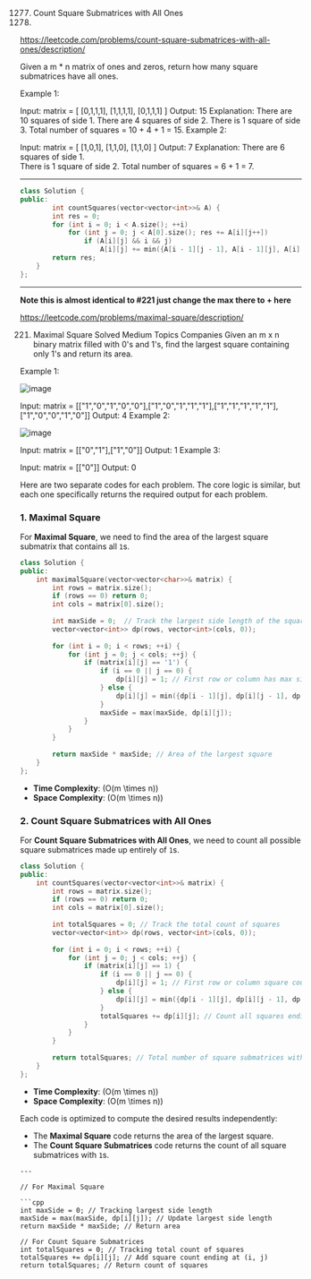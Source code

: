 1277. Count Square Submatrices with All Ones
1278. 
https://leetcode.com/problems/count-square-submatrices-with-all-ones/description/

Given a m * n matrix of ones and zeros, return how many square submatrices have all ones.

 

Example 1:

Input: matrix =
[
  [0,1,1,1],
  [1,1,1,1],
  [0,1,1,1]
]
Output: 15
Explanation: 
There are 10 squares of side 1.
There are 4 squares of side 2.
There is  1 square of side 3.
Total number of squares = 10 + 4 + 1 = 15.
Example 2:

Input: matrix = 
[
  [1,0,1],
  [1,1,0],
  [1,1,0]
]
Output: 7
Explanation: 
There are 6 squares of side 1.  
There is 1 square of side 2. 
Total number of squares = 6 + 1 = 7.



---

```cpp
class Solution {
public:
        int countSquares(vector<vector<int>>& A) {
        int res = 0;
        for (int i = 0; i < A.size(); ++i)
            for (int j = 0; j < A[0].size(); res += A[i][j++])
                if (A[i][j] && i && j)
                    A[i][j] += min({A[i - 1][j - 1], A[i - 1][j], A[i][j - 1]});
        return res;
    }
};

```

---


**Note this is almost identical to #221 just change the max there to + here**



https://leetcode.com/problems/maximal-square/description/

221. Maximal Square
Solved
Medium
Topics
Companies
Given an m x n binary matrix filled with 0's and 1's, find the largest square containing only 1's and return its area.

 

Example 1:

![image](https://github.com/user-attachments/assets/e678bf17-6613-4725-950e-28938ad5a47e)

Input: matrix = [["1","0","1","0","0"],["1","0","1","1","1"],["1","1","1","1","1"],["1","0","0","1","0"]]
Output: 4
Example 2:

![image](https://github.com/user-attachments/assets/6ba91326-6dac-485e-b039-c71b93617a9d)

Input: matrix = [["0","1"],["1","0"]]
Output: 1
Example 3:

Input: matrix = [["0"]]
Output: 0

Here are two separate codes for each problem. The core logic is similar, but each one specifically returns the required output for each problem.

### 1. Maximal Square
For **Maximal Square**, we need to find the area of the largest square submatrix that contains all `1`s.

```cpp
class Solution {
public:
    int maximalSquare(vector<vector<char>>& matrix) {
        int rows = matrix.size();
        if (rows == 0) return 0;
        int cols = matrix[0].size();
        
        int maxSide = 0;  // Track the largest side length of the square found
        vector<vector<int>> dp(rows, vector<int>(cols, 0));
        
        for (int i = 0; i < rows; ++i) {
            for (int j = 0; j < cols; ++j) {
                if (matrix[i][j] == '1') {
                    if (i == 0 || j == 0) {
                        dp[i][j] = 1; // First row or column has max side 1 if cell is '1'
                    } else {
                        dp[i][j] = min({dp[i - 1][j], dp[i][j - 1], dp[i - 1][j - 1]}) + 1;
                    }
                    maxSide = max(maxSide, dp[i][j]);
                }
            }
        }
        
        return maxSide * maxSide; // Area of the largest square
    }
};
```

- **Time Complexity**: \(O(m \times n)\)
- **Space Complexity**: \(O(m \times n)\)

### 2. Count Square Submatrices with All Ones
For **Count Square Submatrices with All Ones**, we need to count all possible square submatrices made up entirely of `1`s.

```cpp
class Solution {
public:
    int countSquares(vector<vector<int>>& matrix) {
        int rows = matrix.size();
        if (rows == 0) return 0;
        int cols = matrix[0].size();
        
        int totalSquares = 0; // Track the total count of squares
        vector<vector<int>> dp(rows, vector<int>(cols, 0));
        
        for (int i = 0; i < rows; ++i) {
            for (int j = 0; j < cols; ++j) {
                if (matrix[i][j] == 1) {
                    if (i == 0 || j == 0) {
                        dp[i][j] = 1; // First row or column square count is 1 if cell is 1
                    } else {
                        dp[i][j] = min({dp[i - 1][j], dp[i][j - 1], dp[i - 1][j - 1]}) + 1;
                    }
                    totalSquares += dp[i][j]; // Count all squares ending at (i, j)
                }
            }
        }
        
        return totalSquares; // Total number of square submatrices with all 1s
    }
};
```

- **Time Complexity**: \(O(m \times n)\)
- **Space Complexity**: \(O(m \times n)\)

Each code is optimized to compute the desired results independently:
- The **Maximal Square** code returns the area of the largest square.
- The **Count Square Submatrices** code returns the count of all square submatrices with `1`s.

```
---

// For Maximal Square

```cpp
int maxSide = 0; // Tracking largest side length
maxSide = max(maxSide, dp[i][j]); // Update largest side length
return maxSide * maxSide; // Return area

// For Count Square Submatrices
int totalSquares = 0; // Tracking total count of squares
totalSquares += dp[i][j]; // Add square count ending at (i, j)
return totalSquares; // Return count of squares

```
